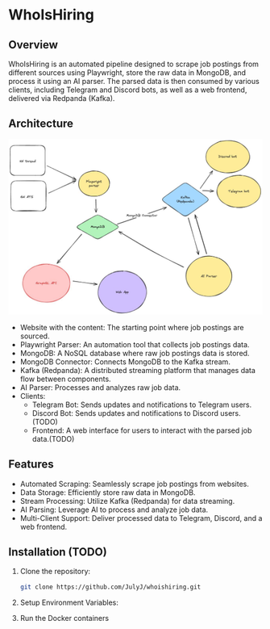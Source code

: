 # WhoIsHiring

## Overview

WhoIsHiring is an automated pipeline designed to scrape job postings from different sources using Playwright, store the raw data in MongoDB, and process it using an AI parser. The parsed data is then consumed by various clients, including Telegram and Discord bots, as well as a web frontend, delivered via Redpanda (Kafka).

## Architecture

![architecture](architecture.jpg)

* Website with the content: The starting point where job postings are sourced.
* Playwright Parser: An automation tool that collects job postings data.
* MongoDB: A NoSQL database where raw job postings data is stored.
* MongoDB Connector: Connects MongoDB to the Kafka stream.
* Kafka (Redpanda): A distributed streaming platform that manages data flow between components.
* AI Parser: Processes and analyzes raw job data.
* Clients:
  * Telegram Bot: Sends updates and notifications to Telegram users.
  * Discord Bot: Sends updates and notifications to Discord users. (TODO)
  * Frontend: A web interface for users to interact with the parsed job data.(TODO)

## Features

* Automated Scraping: Seamlessly scrape job postings from websites.
* Data Storage: Efficiently store raw data in MongoDB.
* Stream Processing: Utilize Kafka (Redpanda) for data streaming.
* AI Parsing: Leverage AI to process and analyze job data.
* Multi-Client Support: Deliver processed data to Telegram, Discord, and a web frontend.

## Installation (TODO)

1. Clone the repository:

    ~~~bash
    git clone https://github.com/JulyJ/whoishiring.git
    ~~~

2. Setup Environment Variables:
3. Run the Docker containers
